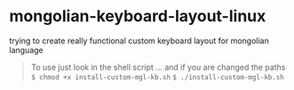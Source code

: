 # mongolian-keyboard-layout-linux
trying to create really functional custom keyboard layout for mongolian language
> To use just look in the shell script ... and if you are changed the paths
`$ chmod +x install-custom-mgl-kb.sh`
`$ ./install-custom-mgl-kb.sh`
